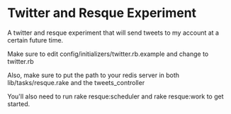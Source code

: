 Twitter and Resque Experiment
================================
A twitter and resque experiment that will send tweets to my
account at a certain future time.

Make sure to edit config/initializers/twitter.rb.example and 
change to twitter.rb

Also, make sure to put the path to your redis server in both
lib/tasks/resque.rake and the tweets_controller

You'll also need to run rake resque:scheduler and rake resque:work 
to get started.